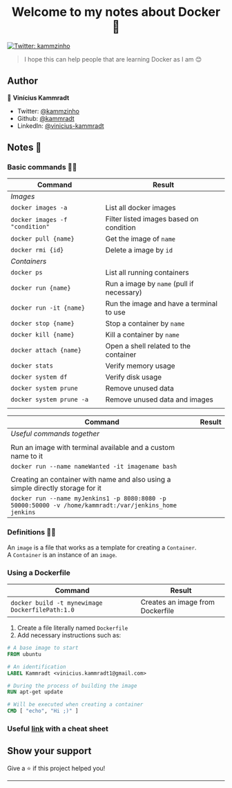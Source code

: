 <h1 align="center">Welcome to my notes about Docker 👋</h1>
<p>
  <a href="https://twitter.com/kammzinho" target="_blank">
    <img alt="Twitter: kammzinho" src="https://img.shields.io/twitter/follow/kammzinho.svg?style=social" />
  </a>
</p>

> I hope this can help people that are learning Docker as I am 😊

## Author

👤 **Vinícius Kammradt**

* Twitter: [@kammzinho](https://twitter.com/kammzinho)
* Github: [@kammradt](https://github.com/kammradt)
* LinkedIn: [@vinicius-kammradt](https://linkedin.com/in/vinicius-kammradt)


## Notes 📝

### **Basic commands 👨‍💻**

| Command 	                              | Result                                    	|
|-     	                                  |-                                          	|
| *Images*                                                                              |
|  `docker images -a`  	                  | List all docker images                     	|
|  `docker images -f "condition"`         | Filter listed images based on condition     |
|  `docker pull {name}`          	        | Get the image of `name`                 	  |
|  `docker rmi {id}`                      | Delete a image by `id`                    	|
| *Containers*    	                                                         	          |
|  `docker ps`                  	        | List all running containers                 |
|  `docker run {name}`          	        | Run a image by `name` (pull if necessary)   |
|  `docker run -it {name}`       	        | Run the image and have a terminal to use    |
|  `docker stop {name}`       	          | Stop a container by `name`                  |
|  `docker kill {name}`       	          | Kill a container by `name`                  |
|  `docker attach {name}`       	        | Open a shell related to the container       |
|  `docker stats`                	        | Verify memory usage                         |
|  `docker system df`            	        | Verify disk usage                           |
|  `docker system prune`         	        | Remove unused data                          |
|  `docker system prune -a`     	        | Remove unused data and images               |
|                                                                                       |

| Command 	                              | Result                                    	|
|-     	                                  |-                                          	|
|*Useful commands together* |
|                                                                                       |
|  Run an image with terminal available and a custom name to it      	                  |
|  `docker run --name nameWanted -it imagename bash`     	                              |
|                                                                                       |
|  Creating an container with name and also using a simple directly storage for it      |
|  `docker run --name myJenkins1 -p 8080:8080 -p 50000:50000 -v /home/kammradt:/var/jenkins_home jenkins` |

### **Definitions 👨‍🎓**
An `image` is a file that works as a template for creating a `Container`.  
A `Container` is an instance of an `image`.  

### Using a Dockerfile

| Command 	                              | Result                                    	|
|-     	                                  |-                                          	|
| `docker build -t mynewimage DockerfilePath:1.0`|Creates an image from Dockerfile      |

1. Create a file literally named `Dockerfile`
2. Add necessary instructions such as:
```dockerfile
# A base image to start
FROM ubuntu  

# An identification
LABEL Kammradt <vinicius.kammradt1@gmail.com>

# During the process of building the image
RUN apt-get update

# Will be executed when creating a container
CMD [ "echo", "Hi ;)" ]
```
  
### Useful [link](https://github.com/wsargent/docker-cheat-sheet#dockerfile) with a cheat sheet


## Show your support

Give a ⭐️ if this project helped you!

***
